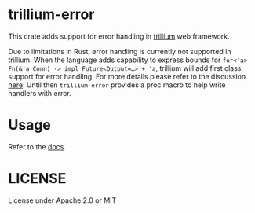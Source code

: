 # trillium-error

This crate adds support for error handling in [trillium](https://trillium.rs) web framework.

Due to limitations in Rust, error handling is currently not supported in trillium. When the language
adds capability to express bounds for `for<'a> Fn(&'a Conn) -> impl Future<Output=…> + 'a`, trillium
will add first class support for error handling. For more details please refer to the discussion
[here](https://github.com/trillium-rs/trillium/discussions/31). Until then `trillium-error` provides
a proc macro to help write handlers with error.

# Usage

Refer to the [docs](https://docs.rs/trillium-error/latest/trillium_error/).

# LICENSE
License under Apache 2.0 or MIT
